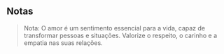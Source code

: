 ## Notas

> Nota: O amor é um sentimento essencial para a vida, capaz de transformar pessoas e situações. Valorize o respeito, o carinho e a empatia nas suas relações.
